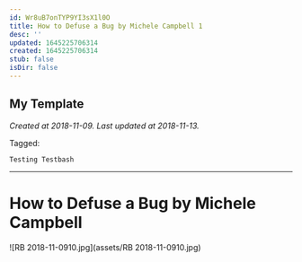 ```yaml
---
id: Wr8uB7onTYP9YI3sX1l0O
title: How to Defuse a Bug by Michele Campbell 1
desc: ''
updated: 1645225706314
created: 1645225706314
stub: false
isDir: false
---
```

My Template
---

_Created at 2018-11-09._
_Last updated at 2018-11-13._



Tagged: 
```
Testing Testbash
```


---

# How to Defuse a Bug by Michele Campbell


![RB 2018-11-0910.jpg](assets/RB 2018-11-0910.jpg)

